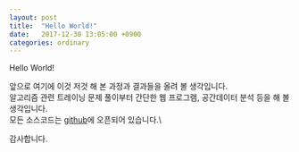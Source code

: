 ```yaml
---
layout: post
title:  "Hello World!"
date:   2017-12-30 13:05:00 +0900
categories: ordinary
---
```


Hello World!

앞으로 여기에 이것 저것 해 본 과정과 결과들을 올려 볼 생각입니다.\
알고리즘 관련 트레이닝 문제 풀이부터 간단한 웹 프로그램, 공간데이터 분석 등을 해 볼 생각입니다.\
모든 소스코드는 [github](https://github.com/jewon)에 오픈되어 있습니다.\

감사합니다.
